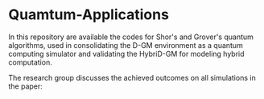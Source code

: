 # Quamtum-Applications

In this repository are available the codes for Shor's and Grover's quantum algorithms, used in consolidating the D-GM environment as a quantum computing simulator and validating the HybriD-GM for modeling hybrid computation.

The research group discusses the achieved outcomes on all simulations in the paper:



